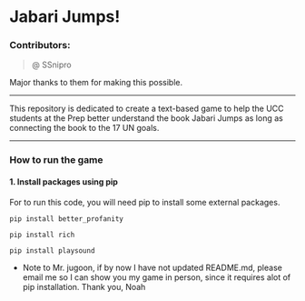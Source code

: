 # Jabari Jumps!

### Contributors:

> @ SSnipro 

Major thanks to them for making this possible.

--------------

This repository is dedicated to create a text-based game to help the UCC students at the Prep better understand the book Jabari Jumps as long as connecting the book to the 17 UN goals.

--------------

### How to run the game

#### 1. Install packages using pip

For to run this code, you will need pip to install some external packages.

    pip install better_profanity

    pip install rich

    pip install playsound

* Note to Mr. jugoon, if by now I have not updated README.md, please email me so I can show you my game in person, since it requires alot of pip installation. Thank you, Noah